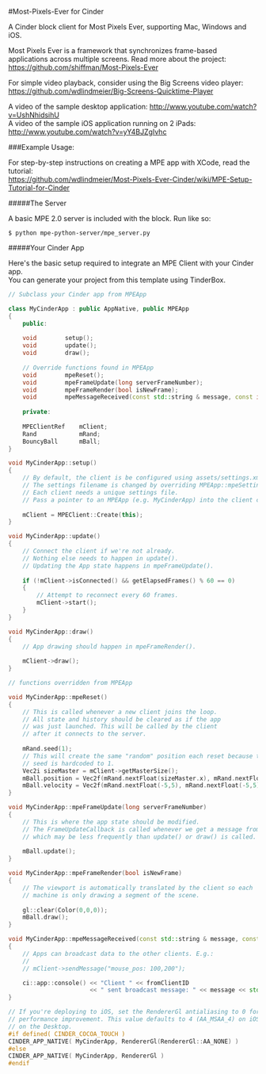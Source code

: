 #Most-Pixels-Ever for Cinder

A Cinder block client for Most Pixels Ever, supporting Mac, Windows and iOS.

Most Pixels Ever is a framework that synchronizes frame-based applications across 
multiple screens. Read more about the project: https://github.com/shiffman/Most-Pixels-Ever

For simple video playback, consider using the Big Screens video player:  
https://github.com/wdlindmeier/Big-Screens-Quicktime-Player

A video of the sample desktop application: http://www.youtube.com/watch?v=UshNhidsihU  
A video of the sample iOS application running on 2 iPads: http://www.youtube.com/watch?v=yY4BJZgIvhc  

###Example Usage:

For step-by-step instructions on creating a MPE app with XCode, read the tutorial:  
https://github.com/wdlindmeier/Most-Pixels-Ever-Cinder/wiki/MPE-Setup-Tutorial-for-Cinder

#####The Server

A basic MPE 2.0 server is included with the block. Run like so:

`$ python mpe-python-server/mpe_server.py`

#####Your Cinder App

Here's the basic setup required to integrate an MPE Client with your Cinder app.  
You can generate your project from this template using TinderBox.

```c++
// Subclass your Cinder app from MPEApp

class MyCinderApp : public AppNative, public MPEApp
{
    public:      
    
    void        setup();    
    void        update();
    void        draw();
    
    // Override functions found in MPEApp
    void        mpeReset();
    void        mpeFrameUpdate(long serverFrameNumber);
    void        mpeFrameRender(bool isNewFrame);
    void        mpeMessageReceived(const std::string & message, const int fromClientID);
    
    private:
    
    MPEClientRef    mClient;      
    Rand            mRand;
    BouncyBall      mBall;
}

void MyCinderApp::setup()
{
    // By default, the client is be configured using assets/settings.xml.
    // The settings filename is changed by overriding MPEApp::mpeSettingsFile(). 
    // Each client needs a unique settings file.
    // Pass a pointer to an MPEApp (e.g. MyCinderApp) into the client constructor.
    
    mClient = MPEClient::Create(this);
}

void MyCinderApp::update()
{
    // Connect the client if we're not already.
    // Nothing else needs to happen in update().
    // Updating the App state happens in mpeFrameUpdate().
    
    if (!mClient->isConnected() && getElapsedFrames() % 60 == 0)
    {
        // Attempt to reconnect every 60 frames.
        mClient->start();
    }
}

void MyCinderApp::draw()
{
    // App drawing should happen in mpeFrameRender(). 
    
    mClient->draw();
}

// functions overridden from MPEApp

void MyCinderApp::mpeReset()
{
    // This is called whenever a new client joins the loop.
    // All state and history should be cleared as if the app 
    // was just launched. This will be called by the client
    // after it connects to the server.
    
    mRand.seed(1);
    // This will create the same "random" position each reset because the 
    // seed is hardcoded to 1.
    Vec2i sizeMaster = mClient->getMasterSize();
    mBall.position = Vec2f(mRand.nextFloat(sizeMaster.x), mRand.nextFloat(sizeMaster.y))
    mBall.velocity = Vec2f(mRand.nextFloat(-5,5), mRand.nextFloat(-5,5));
}

void MyCinderApp::mpeFrameUpdate(long serverFrameNumber)
{
    // This is where the app state should be modified. 
    // The FrameUpdateCallback is called whenever we get a message from the server,
    // which may be less frequently than update() or draw() is called.    
    
    mBall.update();
}

void MyCinderApp::mpeFrameRender(bool isNewFrame)
{
    // The viewport is automatically translated by the client so each
    // machine is only drawing a segment of the scene.
    
    gl::clear(Color(0,0,0));
    mBall.draw();
}

void MyCinderApp::mpeMessageReceived(const std::string & message, const int fromClientID)
{
    // Apps can broadcast data to the other clients. E.g.:
    //
    // mClient->sendMessage("mouse_pos: 100,200");

    ci::app::console() << "Client " << fromClientID 
                       << " sent broadcast message: " << message << std::endl;
}

// If you're deploying to iOS, set the RendererGl antialiasing to 0 for a significant 
// performance improvement. This value defaults to 4 (AA_MSAA_4) on iOS and 16 (AA_MSAA_16) 
// on the Desktop.
#if defined( CINDER_COCOA_TOUCH )
CINDER_APP_NATIVE( MyCinderApp, RendererGl(RendererGl::AA_NONE) )
#else
CINDER_APP_NATIVE( MyCinderApp, RendererGl )
#endif
```